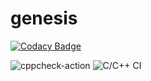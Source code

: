# genesis

[![Codacy Badge](https://api.codacy.com/project/badge/Grade/ded6b8c1739c497482e854af7d5e05f4)](https://app.codacy.com/manual/99002568/genesis?utm_source=github.com&utm_medium=referral&utm_content=99002568/genesis&utm_campaign=Badge_Grade_Dashboard)


![cppcheck-action](https://github.com/99002568/genesis/workflows/cppcheck-action/badge.svg)
![C/C++ CI](https://github.com/99002568/genesis/workflows/C/C++%20CI/badge.svg)

